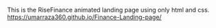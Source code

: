 This is the RiseFinance animated landing page using only html and css.
https://umarraza360.github.io/Finance-Landing-page/
